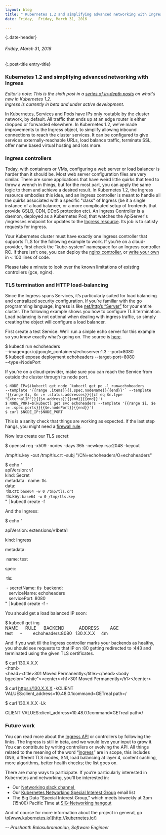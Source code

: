 ```yaml
---
layout: blog
title: " Kubernetes 1.2 and simplifying advanced networking with Ingress " 
date: Friday,  Friday, March 31, 2016 

---
```

{:.date-header}
###### Friday, March 31, 2016 

{:.post-title entry-title}
### Kubernetes 1.2 and simplifying advanced networking with Ingress 

_Editor's note: This is the sixth post in a [series of in-depth posts](http://blog.kubernetes.io/2016/03/five-days-of-kubernetes-12.html) on what's new in Kubernetes 1.2.&nbsp;_  
_Ingress is currently in beta and under active development.&nbsp;_  
  
In Kubernetes, Services and Pods have IPs only routable by the cluster network, by default. All traffic that ends up at an edge router is either dropped or forwarded elsewhere. In Kubernetes 1.2, we’ve made improvements to the Ingress object, to simplify allowing inbound connections to reach the cluster services. It can be configured to give services externally-reachable URLs, load balance traffic, terminate SSL, offer name based virtual hosting and lots more.  
  

### Ingress controllers&nbsp;
Today, with containers or VMs, configuring a web server or load balancer is harder than it should be. Most web server configuration files are very similar. There are some applications that have weird little quirks that tend to throw a wrench in things, but for the most part, you can apply the same logic to them and achieve a desired result. In Kubernetes 1.2, the Ingress resource embodies this idea, and an Ingress controller is meant to handle all the quirks associated with a specific "class" of Ingress (be it a single instance of a load balancer, or a more complicated setup of frontends that provide GSLB, CDN, DDoS protection etc). An Ingress Controller is a daemon, deployed as a Kubernetes Pod, that watches the ApiServer's /ingresses endpoint for updates to the [Ingress resource](http://kubernetes.io/docs/user-guide/ingress/). Its job is to satisfy requests for ingress.  
  
Your Kubernetes cluster must have exactly one Ingress controller that supports TLS for the following example to work. If you’re on a cloud-provider, first check the “kube-system” namespace for an Ingress controller RC. If there isn’t one, you can deploy the [nginx controller](https://github.com/kubernetes/contrib/tree/master/ingress/controllers/nginx), or [write your own](https://github.com/kubernetes/contrib/tree/master/ingress/controllers#writing-an-ingress-controller) in \< 100 lines of code.  
  
Please take a minute to look over the known limitations of existing controllers (gce, nginx).  
  

### 

### TLS termination and HTTP load-balancing&nbsp;
Since the Ingress spans Services, it’s particularly suited for load balancing and centralized security configuration. If you’re familiar with the go programming language, Ingress is like [net/http’s “Server”](https://golang.org/pkg/net/http/#Server) for your entire cluster. The following example shows you how to configure TLS termination. Load balancing is not optional when dealing with ingress traffic, so simply creating the object will configure a load balancer.  
  
First create a test Service. We’ll run a simple echo server for this example so you know exactly what’s going on. The source is [here](https://github.com/kubernetes/contrib/tree/master/ingress/echoheaders).  
  
$ kubectl run echoheaders&nbsp;  
--image=gcr.io/google\_containers/echoserver:1.3 --port=8080  
$ kubectl expose deployment echoheaders --target-port=8080&nbsp;  
--type=NodePort  
  
If you’re on a cloud-provider, make sure you can reach the Service from outside the cluster through its node port.  

```
$ NODE_IP=$(kubectl get node `kubectl get po -l run=echoheaders 
--template '{{range .items}}{{.spec.nodeName}}{{end}}'` --template
'{{range $i, $n := .status.addresses}}{{if eq $n.type 
"ExternalIP"}}{{$n.address}}{{end}}{{end}}')
$ NODE_PORT=$(kubectl get svc echoheaders --template '{{range $i, $e 
:= .spec.ports}}{{$e.nodePort}}{{end}}')
$ curl $NODE_IP:$NODE_PORT
```
This is a sanity check that things are working as expected. If the last step hangs, you might need a [firewall rule](https://github.com/kubernetes/contrib/blob/master/ingress/controllers/gce/BETA_LIMITATIONS.md#creating-the-firewall-rule-for-glbc-health-checks).  
  
Now lets create our TLS secret:  
  
$ openssl req -x509 -nodes -days 365 -newkey rsa:2048 -keyout&nbsp;  

/tmp/tls.key -out /tmp/tls.crt -subj "/CN=echoheaders/O=echoheaders"

$ echo "  
apiVersion: v1  
kind: Secret  
metadata:
 &nbsp;name: tls  
data:  
 &nbsp;tls.crt: `base64 -w 0 /tmp/tls.crt`  
 &nbsp;tls.key: `base64 -w 0 /tmp/tls.key`  
" | kubectl create -f   
  
And the Ingress:  
  

$ echo "

apiVersion: extensions/v1beta1

kind: Ingress

metadata:

 &nbsp;name: test

spec:

 &nbsp;tls:

 &nbsp;- secretName: tls
 &nbsp;backend:  
 &nbsp;&nbsp;&nbsp;serviceName: echoheaders  
 &nbsp;&nbsp;&nbsp;servicePort: 8080  
" | kubectl create -f -  
  
You should get a load balanced IP soon:  
  
$ kubectl get ing   
NAME &nbsp;&nbsp;&nbsp;&nbsp;&nbsp;RULE &nbsp;&nbsp;&nbsp;&nbsp;&nbsp;BACKEND &nbsp;&nbsp;&nbsp;&nbsp;&nbsp;&nbsp;&nbsp;&nbsp;&nbsp;&nbsp;&nbsp;ADDRESS &nbsp;&nbsp;&nbsp;&nbsp;&nbsp;&nbsp;&nbsp;&nbsp;AGE  
test &nbsp;&nbsp;&nbsp;&nbsp;&nbsp;- &nbsp;&nbsp;&nbsp;&nbsp;&nbsp;&nbsp;&nbsp;&nbsp;echoheaders:8080 &nbsp;&nbsp;130.X.X.X &nbsp;&nbsp; &nbsp;4m  
  
And if you wait till the Ingress controller marks your backends as healthy, you should see requests to that IP on :80 getting redirected to :443 and terminated using the given TLS certificates.  
  
$ curl 130.X.X.X  
\<html\>  
\<head\>\<title\>301 Moved Permanently\</title\>\</head\>\<body bgcolor="white"\>\<center\>\<h1\>301 Moved Permanently\</h1\>\</center\>  
  
  

$ curl https://130.X.X.X -kCLIENT VALUES:client\_address=10.48.0.1command=GETreal path=/  
  

$ curl 130.X.X.X -Lk

CLIENT VALUES:client\_address=10.48.0.1command=GETreal path=/

### 

###   

### Future work&nbsp;
You can read more about the [Ingress API](http://kubernetes.io/docs/user-guide/ingress/) or controllers by following the links. The Ingress is still in beta, and we would love your input to grow it. You can contribute by writing controllers or evolving the API. All things related to the meaning of the word “[ingress](https://www.google.com/webhp?sourceid=chrome-instant&ion=1&espv=2&ie=UTF-8#q=ingress%20meaning)” are in scope, this includes DNS, different TLS modes, SNI, load balancing at layer 4, content caching, more algorithms, better health checks; the list goes on.  
  
There are many ways to participate. If you’re particularly interested in Kubernetes and networking, you’ll be interested in:  

- Our [Networking slack channel&nbsp;](https://kubernetes.slack.com/messages/sig-network/)
- Our [Kubernetes Networking Special Interest Group](https://groups.google.com/forum/#!forum/kubernetes-sig-network) email list&nbsp;
- The Big Data “Special Interest Group,” which meets biweekly at 3pm (15h00) Pacific Time at [SIG-Networking hangout](https://zoom.us/j/5806599998)&nbsp;
  
And of course for more information about the project in general, go to[www.kubernetes.io](http://kubernetes.io/)  
  
-- _Prashanth Balasubramanian, Software Engineer_